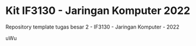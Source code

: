 # Kit IF3130 - Jaringan Komputer 2022

Repository template tugas besar 2 - IF3130 - Jaringan Komputer - 2022

uWu 